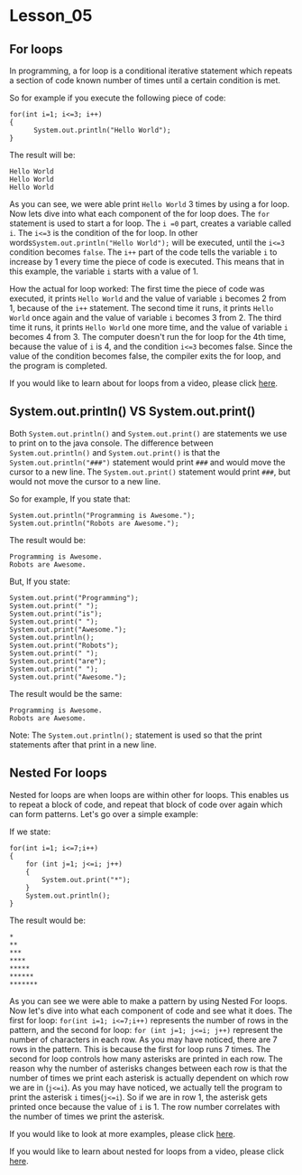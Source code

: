 # Lesson_05 #

## For loops ##
In programming, a for loop is a conditional iterative statement which repeats a section of code known number of times until a certain condition is met.

So for example if you execute the following piece of code:

```
for(int i=1; i<=3; i++)
{
	  System.out.println("Hello World");
}
```
The result will be:
```
Hello World
Hello World
Hello World
```

As you can see, we were able print ```Hello World``` 3 times by using a for loop. Now lets dive into what each component of the for loop does. The ```for``` statement is used to start a for loop. The ```i =0``` part, creates a variable called ```i```. The ```i<=3``` is the condition of the for loop. In other words```System.out.println("Hello World");``` will be executed, until the ```i<=3``` condition becomes ```false```. The ```i++``` part of the code tells the variable ```i``` to increase by 1 every time the piece of code is executed. This means that in this example, the variable ```i``` starts with a value of 1. 

How the actual for loop worked: The first time the piece of code was executed, it prints ```Hello World``` and the value of variable ```i``` becomes 2 from 1, because of the ```i++``` statement. The second time it runs, it prints ```Hello World``` once again and the value of variable ```i``` becomes 3 from 2. The third time it runs, it prints ```Hello World``` one more time, and the value of variable ```i``` becomes 4 from 3. The computer doesn't run the for loop for the 4th time, because the value of ```i``` is 4, and the condition ```i<=3``` becomes false. Since the value of the condition becomes false, the compiler exits the for loop, and the program is completed.

If you would like to learn about for loops from a video, please click [here](https://youtu.be/rjkYAs6gAkk).

## System.out.println() VS System.out.print() ##
Both ```System.out.println()``` and ```System.out.print()``` are statements we use to print on to the java console. The difference between ```System.out.println()``` and ```System.out.print()``` is that the ```System.out.println("###")``` statement would print ```###``` and would move the cursor to a new line. The ```System.out.print()``` statement would print ```###```, but would not move the cursor to a new line.

So for example, If you state that: 
```
System.out.println("Programming is Awesome.");
System.out.println("Robots are Awesome.");
```
The result would be:
```
Programming is Awesome.
Robots are Awesome.
```

But, If you state: 
```
System.out.print("Programming");
System.out.print(" ");
System.out.print("is");
System.out.print(" ");
System.out.print("Awesome.");
System.out.println();
System.out.print("Robots");
System.out.print(" ");
System.out.print("are");
System.out.print(" ");
System.out.print("Awesome.");
```
The result would be the same: 
```
Programming is Awesome.
Robots are Awesome.
```
Note: The ```System.out.println();``` statement is used so that the print statements after that print in a new line.

## Nested For loops ##
Nested for loops are when loops are within other for loops. This enables us to repeat a block of code, and repeat that block of code over again which can form patterns. Let's go over a simple example:

If we state: 
```
for(int i=1; i<=7;i++) 
{
    for (int j=1; j<=i; j++) 
    {
        System.out.print("*");
    }
    System.out.println();
}
```
The result would be: 
```
*
**
***
****
*****
******
*******
```
As you can see we were able to make a pattern by using Nested For loops. Now let's dive into what each component of code and see what it does. The first for loop: ```for(int i=1; i<=7;i++)``` represents the number of rows in the pattern, and the second for loop: ```for (int j=1; j<=i; j++)``` represent the number of characters in each row. As you may have noticed, there are 7 rows in the pattern. This is because the first for loop runs 7 times. The second for loop controls how many asterisks are printed in each row. The reason why the number of asterisks changes between each row is that the number of times we print each asterisk is actually dependent on which row we are in (```j<=i```). As you may have noticed, we actually tell the program to print the asterisk ```i``` times(```j<=i```). So if we are in row 1, the asterisk gets printed once because the value of ```i``` is 1. The row number correlates with the number of times we print the asterisk.

If you would like to look at more examples, please click [here](https://www.programiz.com/java-programming/nested-loop).

If you would like to learn about nested for loops from a video, please click [here](https://youtu.be/DoUdYh9V5aQ).
